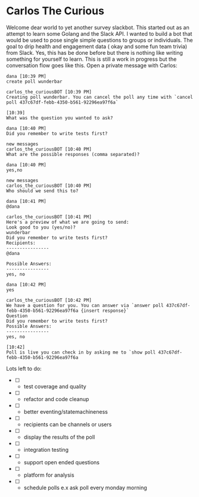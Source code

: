 # Carlos The Curious

Welcome dear world to yet another survey slackbot. This started out as an attempt to learn some Golang and the Slack API. I wanted to build a bot that would be used to pose single simple questions to groups or individuals. The goal to drip health and engagement data ( okay and some fun team trivia) from Slack. Yes, this has be done before but there is nothing like writing something for yourself to learn.
This is still a work in progress but the conversation flow goes like this. Open a private message with Carlos:

```
dana [10:39 PM]  
create poll wunderbar

carlos_the_curiousBOT [10:39 PM]  
Creating poll wunderbar. You can cancel the poll any time with `cancel poll 437c67df-febb-4350-b561-92296ea97f6a`

[10:39]  
What was the question you wanted to ask?

dana [10:40 PM]  
Did you remember to write tests first?

new messages
carlos_the_curiousBOT [10:40 PM]  
What are the possible responses (comma separated)?

dana [10:40 PM]  
yes,no

new messages
carlos_the_curiousBOT [10:40 PM]  
Who should we send this to?

dana [10:41 PM]  
@dana

carlos_the_curiousBOT [10:41 PM]  
Here's a preview of what we are going to send:
Look good to you (yes/no)?
wunderbar
Did you remember to write tests first?
Recipients:
----------------
@dana

Possible Answers:
----------------
yes, no

dana [10:42 PM]  
yes

carlos_the_curiousBOT [10:42 PM]  
We have a question for you. You can answer via `answer poll 437c67df-febb-4350-b561-92296ea97f6a {insert response}`
Question
Did you remember to write tests first?
Possible Answers:
----------------
yes, no

[10:42]  
Poll is live you can check in by asking me to `show poll 437c67df-febb-4350-b561-92296ea97f6a
```

Lots left to do:
- [ ] - test coverage and quality
- [ ] - refactor and code cleanup
- [ ] - better eventing/statemachineness
- [ ] - recipients can be channels or users
- [ ] - display the results of the poll
- [ ] - integration testing
- [ ] - support open ended questions
- [ ] - platform for analysis
- [ ] - schedule polls e.x ask poll every monday morning
